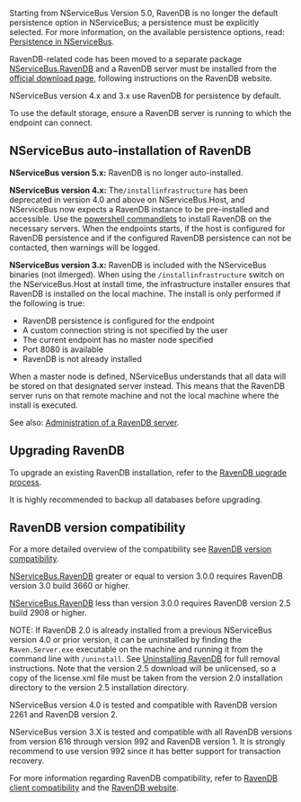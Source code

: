 Starting from NServiceBus Version 5.0, RavenDB is no longer the default persistence option in NServiceBus; a persistence must be explicitly selected. For more information, on the available persistence options, read: [Persistence in NServiceBus](/persistence/).

RavenDB-related code has been moved to a separate package  [NServiceBus.RavenDB](https://www.nuget.org/packages/NServiceBus.RavenDB) and a RavenDB server must be installed from the [official download page](https://ravendb.net/download), following instructions on the RavenDB website.

NServiceBus version 4.x and 3.x use RavenDB for persistence by default.

To use the default storage, ensure a RavenDB server is running to which the endpoint can connect.


## NServiceBus auto-installation of RavenDB

**NServiceBus version 5.x:** RavenDB is no longer auto-installed.

**NServiceBus version 4.x:** The`/installinfrastructure` has been deprecated in version 4.0 and above on NServiceBus.Host, and NServiceBus now expects a RavenDB instance to be pre-installed and accessible. Use the [powershell commandlets](/nservicebus/operations/management-using-powershell.md) to install RavenDB on the necessary servers. When the endpoints starts, if the host is configured for RavenDB persistence and if the configured RavenDB persistence can not be contacted, then warnings will be logged.

**NServiceBus version 3.x:** RavenDB is included with the NServiceBus binaries (not ilmerged). When using the `/installinfrastructure` switch on the NServiceBus.Host at install time, the infrastructure installer ensures that RavenDB is installed on the local machine. The install is only performed if the following is true:

 * RavenDB persistence is configured for the endpoint
 * A custom connection string is not specified by the user
 * The current endpoint has no master node specified
 * Port 8080 is available
 * RavenDB is not already installed

When a master node is defined, NServiceBus understands that all data will be stored on that designated server instead. This means that the RavenDB server runs on that remote machine and not the local machine where the install is executed.

See also: [Administration of a RavenDB server](https://ravendb.net/docs/search/latest/csharp?searchTerm=server-administration).


## Upgrading RavenDB

To upgrade an existing RavenDB installation, refer to the [RavenDB upgrade process](https://ravendb.net/docs/search/latest/csharp?searchTerm=server-administration%20upgrade).

It is highly recommended to backup all databases before upgrading.


## RavenDB version compatibility

For a more detailed overview of the compatibility see [RavenDB version compatibility](/persistence/ravendb/version-compatibility.md).

[NServiceBus.RavenDB](https://www.nuget.org/packages/NServiceBus.RavenDB) greater or equal to version 3.0.0 requires RavenDB version 3.0 build 3660 or higher.

[NServiceBus.RavenDB](https://www.nuget.org/packages/NServiceBus.RavenDB) less than version 3.0.0 requires RavenDB version 2.5 build 2908 or higher.

NOTE: If RavenDB 2.0 is already installed from a previous NServiceBus version 4.0 or prior version, it can be uninstalled by finding the `Raven.Server.exe` executable on the machine and running it from the command line with `/uninstall`. See [Uninstalling RavenDB](uninstalling-v4.md) for full removal instructions. Note that the version 2.5 download will be unlicensed, so a copy of the license.xml file must be taken from the version 2.0 installation directory to the version 2.5 installation directory.

NServiceBus version 4.0 is tested and compatible with RavenDB version 2261 and RavenDB version 2.

NServiceBus version 3.X is tested and compatible with all RavenDB versions from version 616 through version 992 and RavenDB version 1. It is strongly recommend to use version 992 since it has better support for transaction recovery. 

For more information regarding RavenDB compatibility, refer to [RavenDB client compatibility](version-compatibility.md) and the [RavenDB website](https://ravendb.net/docs/search/latest/csharp?searchTerm=client-api%20backward-compatibility).
